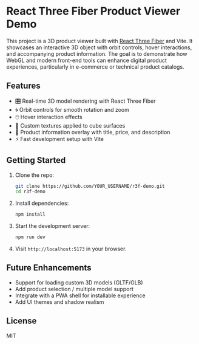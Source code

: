 # React Three Fiber Product Viewer Demo

This project is a 3D product viewer built with [React Three Fiber](https://github.com/pmndrs/react-three-fiber) and Vite. It showcases an interactive 3D object with orbit controls, hover interactions, and accompanying product information. The goal is to demonstrate how WebGL and modern front-end tools can enhance digital product experiences, particularly in e-commerce or technical product catalogs.

## Features

- 🎛️ Real-time 3D model rendering with React Three Fiber
- 🌀 Orbit controls for smooth rotation and zoom
- 🖱️ Hover interaction effects
- 🧱 Custom textures applied to cube surfaces
- 💬 Product information overlay with title, price, and description
- ⚡️ Fast development setup with Vite

## Getting Started

1. Clone the repo:

   ```bash
   git clone https://github.com/YOUR_USERNAME/r3f-demo.git
   cd r3f-demo
   ```

2. Install dependencies:

   ```bash
   npm install
   ```

3. Start the development server:

   ```bash
   npm run dev
   ```

4. Visit `http://localhost:5173` in your browser.

## Future Enhancements

- Support for loading custom 3D models (GLTF/GLB)
- Add product selection / multiple model support
- Integrate with a PWA shell for installable experience
- Add UI themes and shadow realism

## License

MIT
